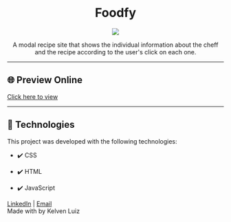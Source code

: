 <h1 align="center">
<br>
Foodfy
</h1>

<div align="center" >
  <img src="https://i.ibb.co/WVX7jmy/portfolio-template-foodfy.png">
</div>

<p align="center">
A modal recipe site that shows the individual information about the cheff and the recipe according to the user's click on each one.</p>

<hr />

## 🌐 Preview Online

<p><a href="https://bit.ly/foodfy-website">Click here to view</a></p>

<hr />

## 🚀 Technologies

This project was developed with the following technologies:

- ✔️ CSS

- ✔️ HTML

- ✔️ JavaScript
 
[LinkedIn](https://www.linkedin.com/in/kelvenluiz/) | [Email](mailto:kelvenluiz@usp.br) </br>
Made with by Kelven Luiz
